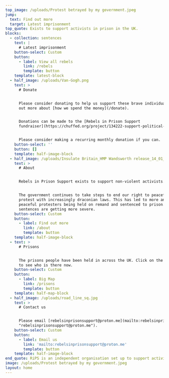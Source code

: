 ```yaml
---
top_image: /uploads/Protest betrayed by my government.jpeg
jump:
  text: Find out more
  target: Latest imprisonment
top_quote: Exists to support activists in prison in the UK.
blocks:
  - collection: sentences
    text: |
      # Latest imprisonment
    button-select: Custom
    button:
      - label: View all rebels
        link: /rebels
        template: button
    template: latest-block
  - half_image: /uploads/Van-Gogh.png
    text: >
      # Donate


      Please consider donating to help us support these brave individuals. Find
      out more about [how we spend the money](/donate).


      Donations can be made to the [Rebels in Prison Support
      fundraiser](https://chuffed.org/project/134222-support-political-prisoners-in-the-uk).


      Please consider making a recurring monthly donation if you can.
    button-select: ''
    button: []
    template: half-image-block
  - half_image: /uploads/Insulate Britain_HMP Wandsworth release_14_01_2022.jpg
    text: >
      # About


      Rebels in Prison Support exists to support non-violent activists.


      The government continues to take steps to end our right to peaceful
      protest with increasingly draconian laws. This has led to more and more
      peaceful protesters being held on remand and sentenced to prison. The
      sentences are getting more severe.
    button-select: Custom
    button:
      - label: Find out more
        link: /about
        template: button
    template: half-image-block
  - text: >
      # Prisons


      The prisons people have been held in across the UK. Click on the markers
      to see who is there now.
    button-select: Custom
    button:
      - label: Big Map
        link: /prisons
        template: button
    template: half-map-block
  - half_image: /uploads/road_line_sq.jpg
    text: >
      # Contact us


      Please email [rebelsinprisonsupport@proton.me](mailto:rebelsinprisonsupport@proton.me
      "rebelsinprisonsupport@proton.me").
    button-select: Custom
    button:
      - label: Email us
        link: 'mailto:rebelsinprisonsupport@proton.me'
        template: button
    template: half-image-block
end_quote: RiPS is an independent organisation set up to support activists in the UK.
image: /uploads/Protest betrayed by my government.jpeg
layout: home
---
```


